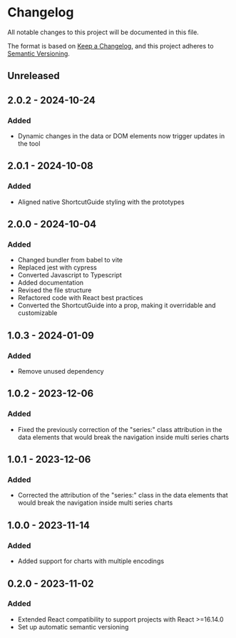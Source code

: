 # Changelog
All notable changes to this project will be documented in this file.

The format is based on [Keep a Changelog](https://keepachangelog.com/en/1.0.0/),
and this project adheres to [Semantic Versioning](https://semver.org/spec/v2.0.0.html).

## Unreleased

## 2.0.2 - 2024-10-24
### Added
- Dynamic changes in the data or DOM elements now trigger updates in the tool

## 2.0.1 - 2024-10-08
### Added
- Aligned native ShortcutGuide styling with the prototypes

## 2.0.0 - 2024-10-04
### Added
- Changed bundler from babel to vite
- Replaced jest with cypress
- Converted Javascript to Typescript
- Added documentation
- Revised the file structure
- Refactored code with React best practices
- Converted the ShortcutGuide into a prop, making it overridable and customizable

## 1.0.3 - 2024-01-09
### Added
- Remove unused dependency

## 1.0.2 - 2023-12-06
### Added
- Fixed the previously correction of the "series:" class attribution in the data elements that would break the navigation inside multi series charts

## 1.0.1 - 2023-12-06
### Added
- Corrected the attribution of the "series:" class in the data elements that would break the navigation inside multi series charts

## 1.0.0 - 2023-11-14
### Added
- Added support for charts with multiple encodings

## 0.2.0 - 2023-11-02
### Added
- Extended React compatibility to support projects with React >=16.14.0
- Set up automatic semantic versioning
